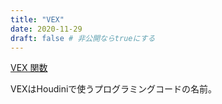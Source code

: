 ```yaml
---
title: "VEX"
date: 2020-11-29
draft: false # 非公開ならtrueにする
---
```

[VEX 関数](https://www.sidefx.com/ja/docs/houdini/vex/functions/index.html)


VEXはHoudiniで使うプログラミングコードの名前。

